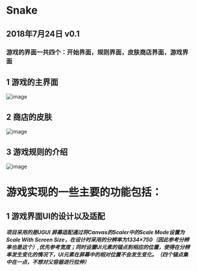 # Snake
## 2018年7月24日 v0.1
### 游戏的界面一共四个：开始界面，规则界面，皮肤商店界面，游戏界面</br>
## 1 游戏的主界面
![image](https://github.com/li-zheng-hao/Snake/raw/master/DisplayGIF/游戏功能完整.gif)</br>
## 2 商店的皮肤
![image](https://github.com/li-zheng-hao/Snake/raw/master/DisplayGIF/皮肤功能.gif)</br>
## 3 游戏规则的介绍
![image](https://github.com/li-zheng-hao/Snake/raw/master/DisplayGIF/规则功能.gif)</br>

# 游戏实现的一些主要的功能包括：
## 1 游戏界面UI的设计以及适配
##### 项目采用的是UGUI 屏幕适配通过将Canvas的Scaler中的Scale Mode设置为Scale With Screen Size，在设计时采用的分辨率为1334×750（因此参考分辨率也是这个）,优先参考宽度；同时设置UI元素的锚点到相应的位置，使得在分辨率发生变化的情况下，UI元素在屏幕中的相对位置不会发生变化。（四个锚点集中在一点，不想对父容器进行拉伸）
